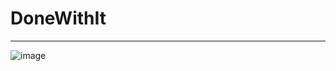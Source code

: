 # DoneWithIt

---
![image](https://user-images.githubusercontent.com/43499410/105490493-78f4b280-5c7a-11eb-9311-f82ee71ad2de.png)
